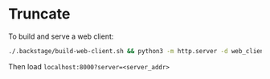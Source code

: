 # Truncate

To build and serve a web client:

```bash
./.backstage/build-web-client.sh && python3 -m http.server -d web_client/ # or any webserver
```

Then load `localhost:8000?server=<server_addr>`

